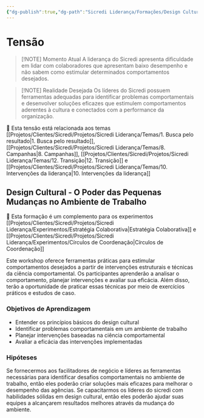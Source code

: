 ```yaml
---
{"dg-publish":true,"dg-path":"Sicredi Liderança/Formações/Design Cultural.md","permalink":"/Sicredi Liderança/Formações/Design Cultural/"}
---
```


# Tensão

> [!NOTE] Momento Atual
>  A liderança do Sicredi apresenta dificuldade em lidar com colaboradores que apresentam baixo desempenho e não sabem como estimular determinados comportamentos desejados.

> [!NOTE] Realidade Desejada
> Os líderes do Sicredi possuem ferramentas adequadas para identificar problemas comportamentais e desenvolver soluções eficazes que estimulem comportamentos aderentes à cultura e conectados com a performance da organização.

🔗 Esta tensão está relacionada aos temas [[Projetos/Clientes/Sicredi/Projetos/Sicredi Liderança/Temas/1. Busca pelo resultado\|1. Busca pelo resultado]], [[Projetos/Clientes/Sicredi/Projetos/Sicredi Liderança/Temas/8. Campanhas\|8. Campanhas]], [[Projetos/Clientes/Sicredi/Projetos/Sicredi Liderança/Temas/12. Transição\|12. Transição]] e [[Projetos/Clientes/Sicredi/Projetos/Sicredi Liderança/Temas/10. Intervenções da liderança\|10. Intervenções da liderança]]

##  Design Cultural - O Poder das Pequenas Mudanças no Ambiente de Trabalho

🔗 Esta formação é um complemento para os experimentos [[Projetos/Clientes/Sicredi/Projetos/Sicredi Liderança/Experimentos/Estratégia Colaborativa\|Estratégia Colaborativa]] e [[Projetos/Clientes/Sicredi/Projetos/Sicredi Liderança/Experimentos/Círculos de Coordenação\|Círculos de Coordenação]]

 Este workshop oferece ferramentas práticas para estimular comportamentos desejados a partir de intervenções estruturais e técnicas da ciência comportamental. Os participantes aprenderão a analisar o comportamento, planejar intervenções e avaliar sua eficácia. Além disso, terão a oportunidade de praticar essas técnicas por meio de exercícios práticos e estudos de caso.

### Objetivos de Aprendizagem
- Entender os princípios básicos do design cultural
- Identificar problemas comportamentais em um ambiente de trabalho
- Planejar intervenções baseadas na ciência comportamental
- Avaliar a eficácia das intervenções implementadas

### Hipóteses
Se fornecermos aos facilitadores de negócio e líderes as ferramentas necessárias para identificar desafios comportamentais no ambiente de trabalho, então eles poderão criar soluções mais eficazes para melhorar o desempenho das agências.
Se capacitarmos os líderes do sicredi com habilidades sólidas em design cultural, então eles poderão ajudar suas equipes a alcançarem resultados melhores através da mudança do ambiente.




